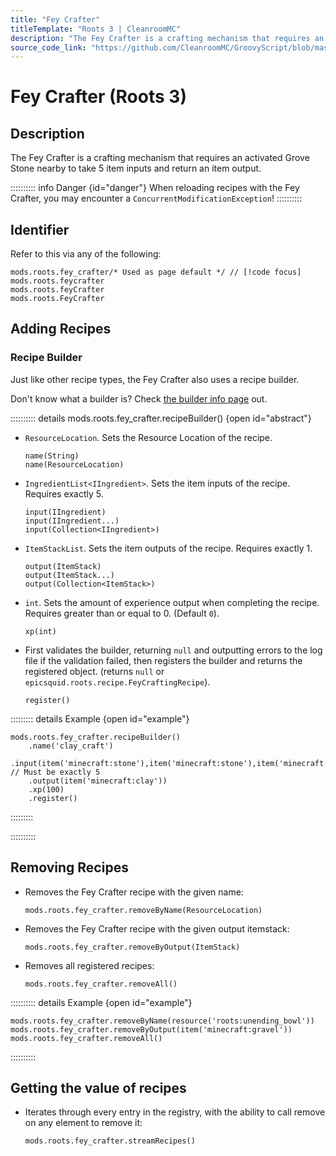 ```yaml
---
title: "Fey Crafter"
titleTemplate: "Roots 3 | CleanroomMC"
description: "The Fey Crafter is a crafting mechanism that requires an activated Grove Stone nearby to take 5 item inputs and return an item output."
source_code_link: "https://github.com/CleanroomMC/GroovyScript/blob/master/src/main/java/com/cleanroommc/groovyscript/compat/mods/roots/FeyCrafter.java"
---
```


# Fey Crafter (Roots 3)

## Description

The Fey Crafter is a crafting mechanism that requires an activated Grove Stone nearby to take 5 item inputs and return an item output.

:::::::::: info Danger {id="danger"}
 When reloading recipes with the Fey Crafter, you may encounter a `ConcurrentModificationException`!
::::::::::

## Identifier

Refer to this via any of the following:

```groovy:no-line-numbers {1}
mods.roots.fey_crafter/* Used as page default */ // [!code focus]
mods.roots.feycrafter
mods.roots.feyCrafter
mods.roots.FeyCrafter
```


## Adding Recipes

### Recipe Builder

Just like other recipe types, the Fey Crafter also uses a recipe builder.

Don't know what a builder is? Check [the builder info page](../../groovy/builder.md) out.

:::::::::: details mods.roots.fey_crafter.recipeBuilder() {open id="abstract"}
- `ResourceLocation`. Sets the Resource Location of the recipe.

    ```groovy:no-line-numbers
    name(String)
    name(ResourceLocation)
    ```

- `IngredientList<IIngredient>`. Sets the item inputs of the recipe. Requires exactly 5.

    ```groovy:no-line-numbers
    input(IIngredient)
    input(IIngredient...)
    input(Collection<IIngredient>)
    ```

- `ItemStackList`. Sets the item outputs of the recipe. Requires exactly 1.

    ```groovy:no-line-numbers
    output(ItemStack)
    output(ItemStack...)
    output(Collection<ItemStack>)
    ```

- `int`. Sets the amount of experience output when completing the recipe. Requires greater than or equal to 0. (Default `0`).

    ```groovy:no-line-numbers
    xp(int)
    ```

- First validates the builder, returning `null` and outputting errors to the log file if the validation failed, then registers the builder and returns the registered object. (returns `null` or `epicsquid.roots.recipe.FeyCraftingRecipe`).

    ```groovy:no-line-numbers
    register()
    ```

::::::::: details Example {open id="example"}
```groovy:no-line-numbers
mods.roots.fey_crafter.recipeBuilder()
    .name('clay_craft')
    .input(item('minecraft:stone'),item('minecraft:stone'),item('minecraft:stone'),item('minecraft:stone'),item('minecraft:stone')) // Must be exactly 5
    .output(item('minecraft:clay'))
    .xp(100)
    .register()
```

:::::::::

::::::::::

## Removing Recipes

- Removes the Fey Crafter recipe with the given name:

    ```groovy:no-line-numbers
    mods.roots.fey_crafter.removeByName(ResourceLocation)
    ```

- Removes the Fey Crafter recipe with the given output itemstack:

    ```groovy:no-line-numbers
    mods.roots.fey_crafter.removeByOutput(ItemStack)
    ```

- Removes all registered recipes:

    ```groovy:no-line-numbers
    mods.roots.fey_crafter.removeAll()
    ```

:::::::::: details Example {open id="example"}
```groovy:no-line-numbers
mods.roots.fey_crafter.removeByName(resource('roots:unending_bowl'))
mods.roots.fey_crafter.removeByOutput(item('minecraft:gravel'))
mods.roots.fey_crafter.removeAll()
```

::::::::::

## Getting the value of recipes

- Iterates through every entry in the registry, with the ability to call remove on any element to remove it:

    ```groovy:no-line-numbers
    mods.roots.fey_crafter.streamRecipes()
    ```
